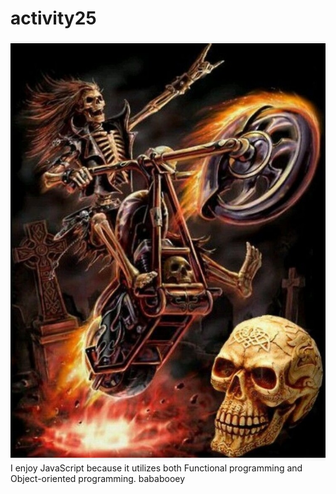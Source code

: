 # activity25


![flaming skelton dude](./flaming%20skeletonman.jpg)
I enjoy JavaScript because it utilizes both Functional programming and Object-oriented programming. bababooey

